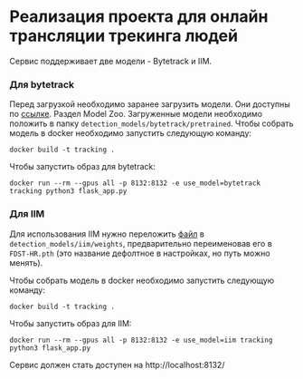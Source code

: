 # Реализация проекта для онлайн трансляции трекинга людей
Cервис поддерживает две модели - Bytetrack и IIM.

### Для bytetrack
Перед загрузкой необходимо заранее загрузить модели. Они доступны по [ссылке](https://github.com/ifzhang/ByteTrack). Раздел Model Zoo. Загруженные модели необходимо положить в папку `detection_models/bytetrack/pretrained`.
Чтобы собрать модель в docker необходимо запустить следующую команду:
```
docker build -t tracking .
```
Чтобы запустить образ для bytetrack:
```    
docker run --rm --gpus all -p 8132:8132 -e use_model=bytetrack tracking python3 flask_app.py
```


### Для IIM

Для использования IIM нужно переложить [файл](https://cloud.mail.ru/public/tDFV/nTQk76xrY/FDST-HR-ep_177_F1_0.969_Pre_0.984_Rec_0.955_mae_1.0_mse_1.5.pth) в `detection_models/iim/weights`,
предварительно переименовав его в `FDST-HR.pth` (это название дефолтное в настройках, но путь можно менять).

Чтобы собрать модель в docker необходимо запустить следующую команду:
```
docker build -t tracking .
```

Чтобы запустить образ для IIM:
```    
docker run --rm --gpus all -p 8132:8132 -e use_model=iim tracking python3 flask_app.py
```


Сервис должен стать доступен на http://localhost:8132/


